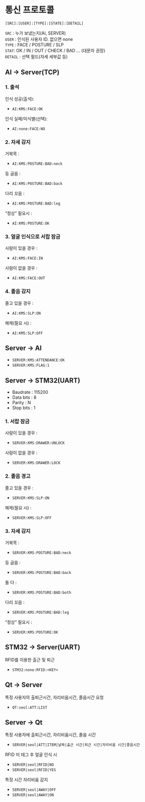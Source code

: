 # 통신 프로토콜

```less
[SRC]:[USER]:[TYPE]:[STATE]:[DETAIL]
```

`SRC` : 누가 보냈는지(AI, SERVER)<br>
`USER` : 인식된 사용자 ID. 없으면 none<Br>
`TYPE` : FACE / POSTURE / SLP<br>
`STAT`: OK / IN / OUT / CHECK / BAD … (대문자 권장)<br>
`DETAIL` : 선택 필드(자세 세부값 등)<br>

## AI → Server(TCP)

### 1. 출석

인식 성공(출석):

- `AI:KMS:FACE:OK`

인식 실패/미식별(선택):

- `AI:none:FACE:NO`

### 2. 자세 감지

거북목 :

- `AI:KMS:POSTURE:BAD:neck`

등 굽음 :

- `AI:KMS:POSTURE:BAD:back`

다리 꼬음 :

- `AI:KMS:POSTURE:BAD:leg`

“정상” 필요시 :

- `AI:KMS:POSTURE:OK`

### 3. 얼굴 인식으로 서랍 잠금

사람이 있을 경우 :

- `AI:KMS:FACE:IN`

사람이 없을 경우 :

- `AI:KMS:FACE:OUT`

### 4. 졸음 감지

졸고 있을 경우 :

- `AI:KMS:SLP:ON`

해제(필요 시) :

- `AI:KMS:SLP:OFF`

## Server → AI

- `SERVER:KMS:ATTENDANCE:OK`
- `SERVER:KMS:FLAG:1`

## Server → STM32(UART)

- Baudrate : 115200
- Data bits : 8
- Parity : N
- Stop bits : 1

### 1. 서랍 잠금

사람이 있을 경우 : 

- `SERVER:KMS:DRAWER:UNLOCK`

사람이 없을 경우 : 

- `SERVER:KMS:DRAWER:LOCK`

### 2. 졸음 경고

졸고 있을 경우 :

- `SERVER:KMS:SLP:ON`

해제(필요 시) :

- `SERVER:KMS:SLP:OFF`

### 3. 자세 감지

거북목 :

- `SERVER:KMS:POSTURE:BAD:neck`

등 굽음 :

- `SERVER:KMS:POSTURE:BAD:back`

둘 다 :

- `SERVER:KMS:POSTURE:BAD:both`

다리 꼬음 :

- `SERVER:KMS:POSTURE:BAD:leg`

“정상” 필요시 :

- `SERVER:KMS:POSTURE:OK`

## STM32 -> Server(UART)

RFID를 이용한 출근 및 퇴근

- `STM32:none:RFID:<KEY>`

## Qt → Server

특정 사용자의 출퇴근시간, 자리비움시간, 졸음시간 요청

- `QT:seol:ATT:LIST`

## Server → Qt

특정 사용자에 출퇴근시간, 자리비움시간, 졸음 시간

- `SERVER|seol|ATT|ITEM|날짜|출근 시간|퇴근 시간|자리비움 시간|졸음시간`

RFID 미 태그 후 얼굴 인식 시

- `SERVER|seol|RFID|NO`
- `SERVER|seol|RFID|YES`

특정 시간 자리비움 감지

- `SERVER|seol|AWAY|OFF`
- `SERVER|seol|AWAY|ON`